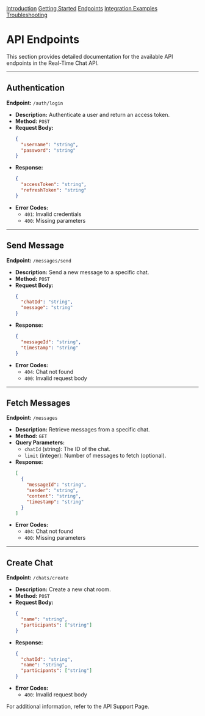 <!-- Navigation Menu -->
<link rel="stylesheet" href="../styles.css">
<nav class="horizontal-menu">
    <a href="../docs/introduction.html" >Introduction</a>
    <a href="../docs/getting-started.html">Getting Started</a>
    <a href="../docs/endpoints.html" class="active">Endpoints</a>
    <a href="../examples/integration-examples.html">Integration Examples</a>
    <a href="../docs/troubleshooting.html">Troubleshooting</a>
</nav> 

# API Endpoints

This section provides detailed documentation for the available API endpoints in the Real-Time Chat API.

---

## Authentication

**Endpoint:** `/auth/login`

- **Description:** Authenticate a user and return an access token.
- **Method:** `POST`
- **Request Body:**
  ```json
  {
    "username": "string",
    "password": "string"
  }
  ```
- **Response:**
  ```json
  {
    "accessToken": "string",
    "refreshToken": "string"
  }
  ```
- **Error Codes:**
  - `401`: Invalid credentials
  - `400`: Missing parameters

---

## Send Message

**Endpoint:** `/messages/send`

- **Description:** Send a new message to a specific chat.
- **Method:** `POST`
- **Request Body:**
  ```json
  {
    "chatId": "string",
    "message": "string"
  }
  ```
- **Response:**
  ```json
  {
    "messageId": "string",
    "timestamp": "string"
  }
  ```
- **Error Codes:**
  - `404`: Chat not found
  - `400`: Invalid request body

---

## Fetch Messages

**Endpoint:** `/messages`

- **Description:** Retrieve messages from a specific chat.
- **Method:** `GET`
- **Query Parameters:**
  - `chatId` (string): The ID of the chat.
  - `limit` (integer): Number of messages to fetch (optional).
- **Response:**
  ```json
  [
    {
      "messageId": "string",
      "sender": "string",
      "content": "string",
      "timestamp": "string"
    }
  ]
  ```
- **Error Codes:**
  - `404`: Chat not found
  - `400`: Missing parameters

---

## Create Chat

**Endpoint:** `/chats/create`

- **Description:** Create a new chat room.
- **Method:** `POST`
- **Request Body:**
  ```json
  {
    "name": "string",
    "participants": ["string"]
  }
  ```
- **Response:**
  ```json
  {
    "chatId": "string",
    "name": "string",
    "participants": ["string"]
  }
  ```
- **Error Codes:**
  - `400`: Invalid request body

For additional information, refer to the API Support Page.
